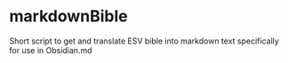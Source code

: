 # markdownBible

Short script to get and translate ESV bible into markdown text specifically for use in Obsidian.md

